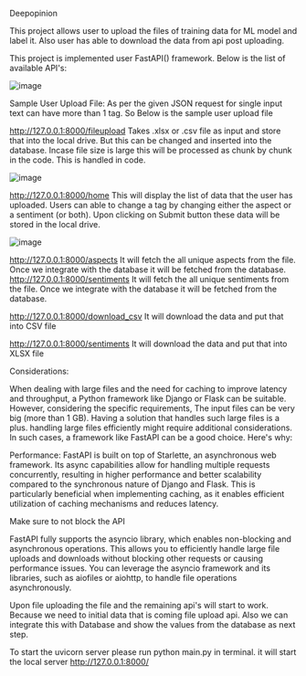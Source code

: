 Deepopinion

This project allows user to upload the files of training data for ML model and label it. Also user has able to download the data from api post uploading.

This project is implemented user FastAPI() framework. Below is the list of available API's:

![image](https://github.com/arjunlimat/deepopinion/assets/42732673/aa1d53ae-c627-4b2c-9f8a-76f622cfeb0f)

 

Sample User Upload File:
As per the given JSON request for single input text can have more than 1 tag. So Below is the sample user upload file 
 

http://127.0.0.1:8000/fileupload
Takes .xlsx or .csv file as input and store that into the local drive. But this can be changed and inserted into the database. Incase file size is large this will be processed as chunk by chunk in the code. This is handled in code.

![image](https://github.com/arjunlimat/deepopinion/assets/42732673/a9ad4fd1-4c1e-425f-8c79-26b3400d63fd)


http://127.0.0.1:8000/home
This will display the list of data that the user has uploaded. Users can able to change a tag
by changing either the aspect or a sentiment (or both). Upon clicking on Submit button these data will be stored in the local drive. 

 ![image](https://github.com/arjunlimat/deepopinion/assets/42732673/188dd8e4-54be-48c4-923d-fd35909348dd)


http://127.0.0.1:8000/aspects
It will fetch the all unique aspects from the file. Once we integrate with the database it will be fetched from the database.
http://127.0.0.1:8000/sentiments
It will fetch the all unique sentiments from the file. Once we integrate with the database it will be fetched from the database.

http://127.0.0.1:8000/download_csv
It will download the data and put that into CSV file

http://127.0.0.1:8000/sentiments
It will download the data and put that into XLSX file

Considerations:

When dealing with large files and the need for caching to improve latency and throughput, a Python framework like Django or Flask can be suitable. However, considering the specific requirements, The input files can be very big (more than 1 GB). Having a solution that handles such large files is a plus. handling large files efficiently might require additional considerations. In such cases, a framework like FastAPI can be a good choice. Here's why:

Performance: FastAPI is built on top of Starlette, an asynchronous web framework. Its async capabilities allow for handling multiple requests concurrently, resulting in higher performance and better scalability compared to the synchronous nature of Django and Flask. This is particularly beneficial when implementing caching, as it enables efficient utilization of caching mechanisms and reduces latency.

Make sure to not block the API

FastAPI fully supports the asyncio library, which enables non-blocking and asynchronous operations. This allows you to efficiently handle large file uploads and downloads without blocking other requests or causing performance issues. You can leverage the asyncio framework and its libraries, such as aiofiles or aiohttp, to handle file operations asynchronously.

Upon file uploading the file and the remaining api's will start to work. Because we need to initial data that is coming file upload api.
Also we can integrate this with Database and show the values from the database as next step. 

To start the uvicorn server please run python main.py in terminal. it will start the local server http://127.0.0.1:8000/

















